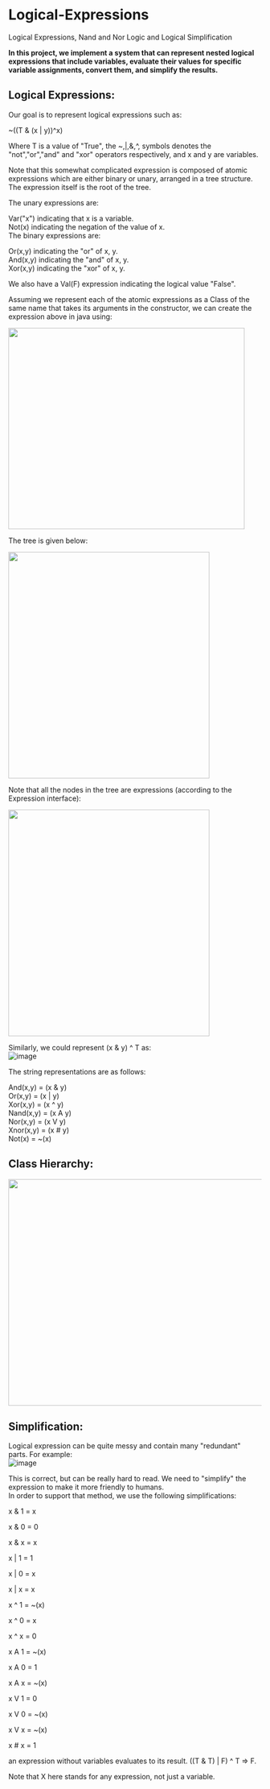 # Logical-Expressions
Logical Expressions, Nand and Nor Logic and Logical Simplification  

**In this project, we implement a system that can represent nested logical expressions that include variables, evaluate their values for specific variable assignments, convert them, and simplify the results.**  

## Logical Expressions:  
Our goal is to represent logical expressions such as:  

~((T & (x | y))^x)  

Where T is a value of "True", the ~,|,&,^, symbols denotes the "not","or","and" and "xor" operators respectively, and x and y are variables.  

Note that this somewhat complicated expression is composed of atomic expressions which are either binary or unary, arranged in a tree structure. The expression itself is the root of the tree.  

The unary expressions are:  

Var("x") indicating that x is a variable.  
Not(x) indicating the negation of the value of x.  
The binary expressions are:  

Or(x,y) indicating the "or" of x, y.  
And(x,y) indicating the "and" of x, y.  
Xor(x,y) indicating the "xor" of x, y.  

We also have a Val(F) expression indicating the logical value "False".  

Assuming we represent each of the atomic expressions as a Class of the same name that takes its arguments in the constructor, we can create the expression above in java using:  

<img src="https://user-images.githubusercontent.com/83518959/193431728-57ffe935-4234-473d-9a83-890a93bcdc45.png" width="470" height="400" />   

The tree is given below:  

<img src="https://user-images.githubusercontent.com/83518959/193431738-fe390a72-aeb3-4fbd-9e9e-91c0f016ec65.png" width="400" height="450" />  

Note that all the nodes in the tree are expressions (according to the Expression interface):  

<img src="https://user-images.githubusercontent.com/83518959/193431752-f23764f1-44ef-4c7f-bafd-0239724f51f1.png" width="400" height="450" />  

Similarly, we could represent (x & y) ^ T as:  
![image](https://user-images.githubusercontent.com/83518959/193431787-de38309e-cb6c-4c48-bcd7-fa24176f2f94.png)  

The string representations are as follows:  

And(x,y) = (x & y)  
Or(x,y) = (x | y)  
Xor(x,y) = (x ^ y)  
Nand(x,y) = (x A y)  
Nor(x,y) = (x V y)  
Xnor(x,y) = (x # y)  
Not(x) = ~(x)  

## Class Hierarchy:  
<img src="https://user-images.githubusercontent.com/83518959/193432356-69f5772d-9b24-411e-98f0-f04de5bd0e3a.png" width="700" height="450" /> 

## Simplification:  

Logical expression can be quite messy and contain many "redundant" parts. For example:   
![image](https://user-images.githubusercontent.com/83518959/193432438-bdca9de0-2376-405c-ba68-1ea1ef119c16.png)  

This is correct, but can be really hard to read. We need to "simplify" the expression to make it more friendly to humans.  
In order to support that method, we use the following simplifications:  

x & 1 = x  

x & 0 = 0  

x & x = x  

x | 1 = 1  

x | 0 = x  

x | x = x  

x ^ 1 = ~(x)  

x ^ 0 = x  

x ^ x = 0  

x A 1 = ~(x)  

x A 0 = 1  

x A x = ~(x)  

x V 1 = 0  

x V 0 = ~(x)  

x V x = ~(x)  

x # x = 1  

an expression without variables evaluates to its result. ((T & T) | F) ^ T => F.  

Note that X here stands for any expression, not just a variable.  

